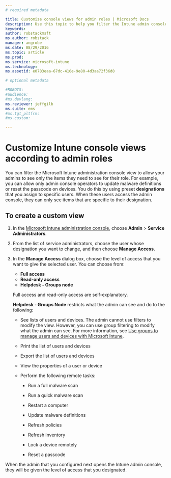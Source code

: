 ```yaml
---
# required metadata

title: Customize console views for admin roles | Microsoft Docs
description: Use this topic to help you filter the Intune admin console view to allow your admins to see only the items they need for their role.
keywords:
author: robstackmsftms.author: robstack
manager: angrobe
ms.date: 08/29/2016
ms.topic: article
ms.prod:
ms.service: microsoft-intune
ms.technology:
ms.assetid: e0783eaa-67dc-410e-9e80-4d3aa72f36d8

# optional metadata

#ROBOTS:
#audience:
#ms.devlang:
ms.reviewer: jeffgilb
ms.suite: ems
#ms.tgt_pltfrm:
#ms.custom:

---
```


# Customize Intune console views according to admin roles
You can filter the Microsoft Intune administration console view to allow your admins to see only the items they need to see for their role. For example, you can allow only admin console operators to update malware definitions or reset the passcode on devices. You do this by using preset **designations** that you assign to specific users. When these users access the admin console, they can only see items that are specific to their designation.

## To create a custom view

1.  In the [Microsoft Intune administration console](https://manage.microsoft.com), choose **Admin** &gt; **Service Administrators**.

2.  From the list of service administrators, choose the user whose designation you want to change, and then choose **Manage Access**.

3.  In the **Manage Access** dialog box, choose the level of access that you want to give the selected user. You can choose from:

    -   **Full access**
    -   **Read-only access**
    -   **Helpdesk - Groups node**

    Full access and read-only access are self-explanatory. <!--- **Helpdesk - Groups Node** allows users to choose from one of the following designations that provide custom levels of access to the [!INCLUDE[wit_nextref](../includes/wit_nextref_md.md)] admin console:--->

    **Helpdesk - Groups Node** restricts what the admin can see and do to the following:

    -   See lists of users and devices. The admin cannot use filters to modify the view. However, you can use group filtering to modify what the admin can see. For more information, see [Use groups to manage users and devices with Microsoft Intune](use-groups-to-manage-users-and-devices-with-microsoft-intune.md).

    -   Print the list of users and devices

    -   Export the list of users and devices

    -   View the properties of a user or device

    -   Perform the following remote tasks:

        -   Run a full malware scan

        -   Run a quick malware scan

        -   Restart a computer

        -   Update malware definitions

        -   Refresh policies

        -   Refresh inventory

        -   Lock a device remotely

        -   Reset a passcode

When the admin that you configured next opens the Intune admin console, they will be given the level of access that you designated.
